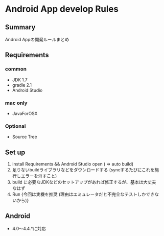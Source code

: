 # Android App develop Rules

## Summary
Android Appの開発ルールまとめ

## Requirements

### common
* JDK 1.7
* gradle 2.1
* Android Studio

### mac only
* JavaForOSX

### Optional
* Source Tree

## Set up
1. install Requirements && Android Studio open ( => auto build)
2. 足りないbuildライブラリなどをダウンロードする (syncするたびにこれを施行しエラーを消すこと)
3. build に必要なJDKなどのセットアップがあれば修正するが、基本は大丈夫なはず
4. Run {今回は実機を推奨 (理由はエミュレータだと不完全なテストしかできないから)}

## Android
* 4.0〜4.4.*に対応
